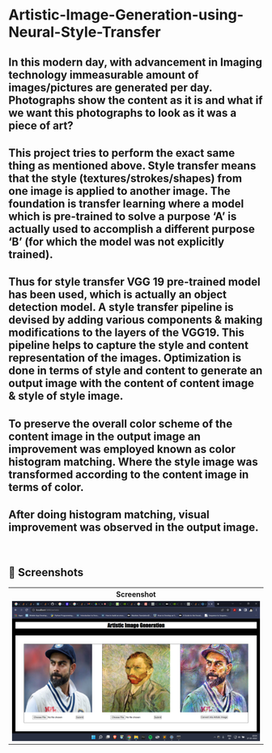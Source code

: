 # Artistic-Image-Generation-using-Neural-Style-Transfer

## In this modern day, with advancement in Imaging technology immeasurable amount of images/pictures are generated per day. Photographs show the content as it is and what if we want this photographs to look as it was a piece of art?

## This project tries to perform the exact same thing as mentioned above. Style transfer means that the style (textures/strokes/shapes) from one image is applied to another image. The foundation is transfer learning where a model which is pre-trained to solve a purpose ‘A’ is actually used to accomplish a different purpose ‘B’ (for which the model was not explicitly trained).

## Thus for style transfer VGG 19 pre-trained model has been used, which is actually an object detection model. A style transfer pipeline is devised by adding various components & making modifications to the layers of the VGG19. This pipeline helps to capture the style and content representation of the images. Optimization is done in terms of style and content to generate an output image with the content of content image & style of style image.

## To preserve the overall color scheme of the content image in the output image an improvement was employed known as color histogram matching. Where the style image was transformed according to the content image in terms of color. 

## After doing histogram matching, visual improvement was observed in the output image. 

<BR>

## 📸 Screenshots

<table>
  <tr>
    <th>Screenshot</th>
    
  </tr>
  
  <tr>
    <td><img src="https://github.com/adwaitgondhalekar/Artistic-Image-Generation-using-NST-with-UI/blob/master/Screenshot%20(159).png"></td>
   
  </tr>
  
  
</table>
